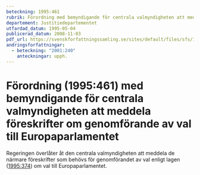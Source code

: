 ```yaml
---
beteckning: 1995:461
rubrik: Förordning med bemyndigande för centrala valmyndigheten att meddela föreskrifter om genomförande av val till Europaparlamentet
departement: Justitiedepartementet
utfardad_datum: 1995-05-04
publicerad_datum: 2008-11-03
pdf_url: https://svenskforfattningssamling.se/sites/default/files/sfs/1995-05/SFS1995-461.pdf
andringsforfattningar:
  - beteckning: "2001:240"
    anteckningar: upph.
---
```


# Förordning (1995:461) med bemyndigande för centrala valmyndigheten att meddela föreskrifter om genomförande av val till Europaparlamentet

Regeringen överlåter åt den centrala valmyndigheten att meddela de närmare föreskrifter som behövs för genomförandet av val enligt lagen ([1995:374](https://selex.se/eli/sfs/1995/374)) om val till Europaparlamentet.